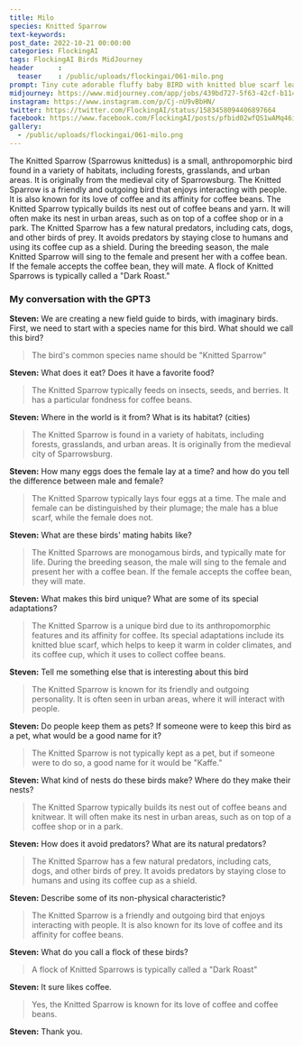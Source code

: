 ```yaml
---
title: Milo
species: Knitted Sparrow
text-keywords: 
post_date: 2022-10-21 00:00:00
categories: FlockingAI
tags: FlockingAI Birds MidJourney 
header      :
  teaser    : /public/uploads/flockingai/061-milo.png
prompt: Tiny cute adorable fluffy baby BIRD with knitted blue scarf leaning at a table in a medieval pub holding a coffee cup, anthropomorphic, Jean-Baptiste Monge, soft cinematic lighting, 8k, intricate details, portrait, Pixar style character, old fashioned movie style
midjourney: https://www.midjourney.com/app/jobs/439bd727-5f63-42cf-b114-e6105a21f519
instagram: https://www.instagram.com/p/Cj-nU9vBbHN/
twitter: https://twitter.com/FlockingAI/status/1583458094406897664
facebook: https://www.facebook.com/FlockingAI/posts/pfbid02wfQS1wAMq46ioKT7128BnSFZNMt4hLT8wdwhsodf8jqek8BjhkiaEaaTQo6AxCjDl
gallery: 
  - /public/uploads/flockingai/061-milo.png
---
```


The Knitted Sparrow (Sparrowus knittedus) is a small, anthropomorphic bird found in a variety of habitats, including forests, grasslands, and urban areas. It is originally from the medieval city of Sparrowsburg. The Knitted Sparrow is a friendly and outgoing bird that enjoys interacting with people. It is also known for its love of coffee and its affinity for coffee beans. The Knitted Sparrow typically builds its nest out of coffee beans and yarn. It will often make its nest in urban areas, such as on top of a coffee shop or in a park. The Knitted Sparrow has a few natural predators, including cats, dogs, and other birds of prey. It avoids predators by staying close to humans and using its coffee cup as a shield. During the breeding season, the male Knitted Sparrow will sing to the female and present her with a coffee bean. If the female accepts the coffee bean, they will mate. A flock of Knitted Sparrows is typically called a "Dark Roast."

### My conversation with the GPT3

**Steven:** We are creating a new field guide to birds, with imaginary birds. First, we need to start with a species name for this bird. What should we call this bird?

> The bird's common species name should be "Knitted Sparrow"

**Steven:** What does it eat? Does it have a favorite food?

> The Knitted Sparrow typically feeds on insects, seeds, and berries. It has a particular fondness for coffee beans.

**Steven:** Where in the world is it from? What is its habitat? (cities)

> The Knitted Sparrow is found in a variety of habitats, including forests, grasslands, and urban areas. It is originally from the medieval city of Sparrowsburg.

**Steven:** How many eggs does the female lay at a time? and how do you tell the difference between male and female?

> The Knitted Sparrow typically lays four eggs at a time. The male and female can be distinguished by their plumage; the male has a blue scarf, while the female does not.

**Steven:** What are these birds' mating habits like?

> The Knitted Sparrows are monogamous birds, and typically mate for life. During the breeding season, the male will sing to the female and present her with a coffee bean. If the female accepts the coffee bean, they will mate.

**Steven:** What makes this bird unique? What are some of its special adaptations?

> The Knitted Sparrow is a unique bird due to its anthropomorphic features and its affinity for coffee. Its special adaptations include its knitted blue scarf, which helps to keep it warm in colder climates, and its coffee cup, which it uses to collect coffee beans.

**Steven:** Tell me something else that is interesting about this bird

> The Knitted Sparrow is known for its friendly and outgoing personality. It is often seen in urban areas, where it will interact with people.

**Steven:** Do people keep them as pets? If someone were to keep this bird as a pet, what would be a good name for it?

> The Knitted Sparrow is not typically kept as a pet, but if someone were to do so, a good name for it would be "Kaffe."

**Steven:** What kind of nests do these birds make? Where do they make their nests?

> The Knitted Sparrow typically builds its nest out of coffee beans and knitwear. It will often make its nest in urban areas, such as on top of a coffee shop or in a park.

**Steven:** How does it avoid predators? What are its natural predators?

> The Knitted Sparrow has a few natural predators, including cats, dogs, and other birds of prey. It avoids predators by staying close to humans and using its coffee cup as a shield.

**Steven:** Describe some of its non-physical characteristic?

> The Knitted Sparrow is a friendly and outgoing bird that enjoys interacting with people. It is also known for its love of coffee and its affinity for coffee beans.

**Steven:** What do you call a flock of these birds?

> A flock of Knitted Sparrows is typically called a "Dark Roast"

**Steven:** It sure likes coffee.

> Yes, the Knitted Sparrow is known for its love of coffee and coffee beans.

**Steven:** Thank you.
